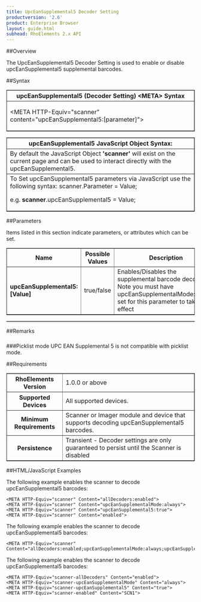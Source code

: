 ```yaml
---
title: UpcEanSupplemental5 Decoder Setting
productversion: '2.6'
product: Enterprise Browser
layout: guide.html
subhead: RhoElements 2.x API
---
```


##Overview

The UpcEanSupplemental5 Decoder Setting is used to enable or disable upcEanSupplemental5 supplemental barcodes.

##Syntax

<table class="facelift" style="width:100%" border="1" padding="5px"> <tr><th class="tableHeading">upcEanSupplemental5 (Decoder Setting) &lt;META&gt; Syntax
</th></tr><tr><td class="clsSyntaxCells clsOddRow"><p>&lt;META HTTP-Equiv="scanner" content="upcEanSupplemental5:[parameter]"&gt;</p></td></tr></table>
<table class="facelift" style="width:100%" border="1" padding="5px"> <tr><th class="tableHeading">upcEanSupplemental5 JavaScript Object Syntax:</th></tr><tr><td class="clsSyntaxCells clsOddRow">
By default the JavaScript Object <b>'scanner'</b> will exist on the current page and can be used to interact directly with the upcEanSupplemental5.
</td></tr><tr><td class="clsSyntaxCells clsEvenRow">
To Set upcEanSupplemental5 parameters via JavaScript use the following syntax: scanner.Parameter = Value;
<P />e.g. <b>scanner</b>.upcEanSupplemental5 = Value;
</td></tr></table>

##Parameters


Items listed in this section indicate parameters, or attributes which can be set.
<table class="facelift" style="width:100%" border="1" padding="5px"> <col width="20%" /><col width="20%" /><col width="38%" /><col width="22%" /><tr><th class="tableHeading">Name</th><th class="tableHeading">Possible Values</th><th class="tableHeading">Description</th><th class="tableHeading">Default Value</th></tr><tr><td class="clsSyntaxCells clsOddRow"><b>upcEanSupplemental5:[Value]
</b></td><td class="clsSyntaxCells clsOddRow">true/false</td><td class="clsSyntaxCells clsOddRow">Enables/Disables the supplemental barcode decoding.  Note you must have upcEanSupplementalMode:always set for this parameter to take effect</td><td class="clsSyntaxCells clsOddRow">Device specific</td></tr></table>
<table class="facelift" style="width:100%" border="1" padding="5px"> <col width="78%" /><col width="8%" /><col width="1%" /><col width="5%" /><col width="1%" /><col width="5%" /><col width="2%" /></table>




##Remarks


###



###Picklist mode
UPC EAN Supplemental 5 is not compatible with picklist mode.




##Requirements

<table class="facelift" style="width:100%" border="1" padding="5px"> <tr><th class="tableHeading">RhoElements Version</th><td class="clsSyntaxCell clsEvenRow">1.0.0 or above
</td></tr><tr><th class="tableHeading">Supported Devices</th><td class="clsSyntaxCell clsOddRow">All supported devices.</td></tr><tr><th class="tableHeading">Minimum Requirements</th><td class="clsSyntaxCell clsOddRow">Scanner or Imager module and device that supports decoding upcEanSupplemental5 barcodes.</td></tr><tr><th class="tableHeading">Persistence</th><td class="clsSyntaxCell clsEvenRow">Transient - Decoder settings are only guaranteed to persist until the Scanner is disabled</td></tr></table>


##HTML/JavaScript Examples

The following example enables the scanner to decode upcEanSupplemental5 barcodes:

	<META HTTP-Equiv="scanner" Content="allDecoders:enabled">
	<META HTTP-Equiv="scanner" Content="upcEanSupplementalMode:always">   
	<META HTTP-Equiv="scanner" Content="upcEanSupplemental5:true">
	<META HTTP-Equiv="scanner" Content="enabled">
	
The following example enables the scanner to decode upcEanSupplemental5 barcodes:

	<META HTTP-Equiv="scanner" Content="allDecoders:enabled;upcEanSupplementalMode:always;upcEanSupplemental5:true;enabled">
	
The following example enables the scanner to decode upcEanSupplemental5 barcodes:

	<META HTTP-Equiv="scanner-allDecoders" Content="enabled">
	<META HTTP-Equiv="scanner-upcEanSupplementalMode" Content="always">   
	<META HTTP-Equiv="scanner-upcEanSupplemental5" Content="true">
	<META HTTP-Equiv="scanner-enabled" Content="SCN1">
	





